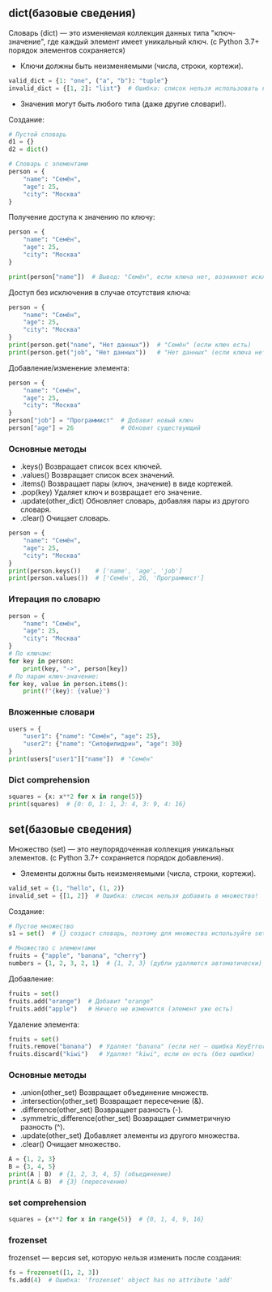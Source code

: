 ## dict(базовые сведения)
Словарь (dict) — это изменяемая коллекция данных типа "ключ-значение", где каждый элемент имеет уникальный ключ.
(c Python 3.7+ порядок элементов сохраняется)

- Ключи должны быть неизменяемыми (числа, строки, кортежи).
```python
valid_dict = {1: "one", ("a", "b"): "tuple"}
invalid_dict = {[1, 2]: "list"}  # Ошибка: список нельзя использовать как ключ
```
- Значения могут быть любого типа (даже другие словари!).

Создание:
```python
# Пустой словарь
d1 = {}
d2 = dict()

# Словарь с элементами
person = {
    "name": "Семён",
    "age": 25,
    "city": "Москва"
}
```

Получение доступа к значению по ключу:
```python
person = {
    "name": "Семён",
    "age": 25,
    "city": "Москва"
}

print(person["name"])  # Вывод: "Семён", если ключа нет, возникнет исключение KeyError.
```

Доступ без исключения в случае отсутствия ключа: 
```python
person = {
    "name": "Семён",
    "age": 25,
    "city": "Москва"
}
print(person.get("name", "Нет данных"))  # "Семён" (если ключ есть)
print(person.get("job", "Нет данных"))   # "Нет данных" (если ключа нет), по умолчанию None
```

Добавление/изменение элемента:
```python
person = {
    "name": "Семён",
    "age": 25,
    "city": "Москва"
}
person["job"] = "Программист"  # Добавит новый ключ
person["age"] = 26             # Обновит существующий
```

### Основные методы

- .keys()	Возвращает список всех ключей.
- .values()	Возвращает список всех значений.
- .items()	Возвращает пары (ключ, значение) в виде кортежей.
- .pop(key)	Удаляет ключ и возвращает его значение.
- .update(other_dict) Обновляет словарь, добавляя пары из другого словаря.
- .clear()	Очищает словарь.

```python
person = {
    "name": "Семён",
    "age": 25,
    "city": "Москва"
}
print(person.keys())    # ['name', 'age', 'job']
print(person.values())  # ['Семён', 26, 'Программист']
```

### Итерация по словарю
```python
person = {
    "name": "Семён",
    "age": 25,
    "city": "Москва"
}
# По ключам:
for key in person:
    print(key, "->", person[key])
# По парам ключ-значение:
for key, value in person.items():
    print(f"{key}: {value}")
```

### Вложенные словари
```python
users = {
    "user1": {"name": "Семён", "age": 25},
    "user2": {"name": "Силофилидрин", "age": 30}
}
print(users["user1"]["name"])  # "Семён"
```

### Dict comprehension
```python
squares = {x: x**2 for x in range(5)}
print(squares)  # {0: 0, 1: 1, 2: 4, 3: 9, 4: 16}
```

## set(базовые сведения)
Множество (set) — это неупорядоченная коллекция уникальных элементов.
(c Python 3.7+ сохраняется порядок добавления).

- Элементы должны быть неизменяемыми (числа, строки, кортежи).
```python
valid_set = {1, "hello", (1, 2)}
invalid_set = {[1, 2]}  # Ошибка: список нельзя добавить в множество!
```

Создание:
```python
# Пустое множество
s1 = set()  # {} создаст словарь, поэтому для множества используйте set()

# Множество с элементами
fruits = {"apple", "banana", "cherry"}
numbers = {1, 2, 3, 2, 1}  # {1, 2, 3} (дубли удаляются автоматически)
```

Добавление:
```python
fruits = set()
fruits.add("orange")  # Добавит "orange"
fruits.add("apple")   # Ничего не изменится (элемент уже есть)
```

Удаление элемента:
```python
fruits = set()
fruits.remove("banana")  # Удаляет "banana" (если нет — ошибка KeyError)
fruits.discard("kiwi")   # Удаляет "kiwi", если он есть (без ошибки)
```

### Основные методы

- .union(other_set)	Возвращает объединение множеств.
- .intersection(other_set)	Возвращает пересечение (&).
- .difference(other_set)	Возвращает разность (-).
- .symmetric_difference(other_set)	Возвращает симметричную разность (^).
- .update(other_set)	Добавляет элементы из другого множества.
- .clear()	Очищает множество.

```python
A = {1, 2, 3}
B = {3, 4, 5}
print(A | B)  # {1, 2, 3, 4, 5} (объединение)
print(A & B)  # {3} (пересечение)
```

### set comprehension
```python
squares = {x**2 for x in range(5)}  # {0, 1, 4, 9, 16}
```

### frozenset
frozenset — версия set, которую нельзя изменить после создания:
```python
fs = frozenset([1, 2, 3])
fs.add(4)  # Ошибка: 'frozenset' object has no attribute 'add'
```